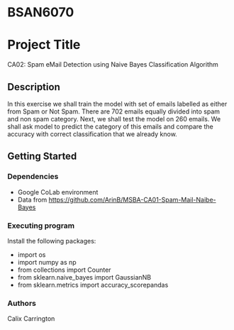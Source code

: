 # BSAN6070
# Project Title
CA02: Spam eMail Detection using Naive Bayes Classification Algorithm

## Description
In this exercise we shall train the model with set of emails labelled as either from Spam
or Not Spam. There are 702 emails equally divided into spam and non spam category.
Next, we shall test the model on 260 emails. We shall ask model to predict the category
of this emails and compare the accuracy with correct classification that we already know.

## Getting Started
### Dependencies
* Google CoLab environment
* Data from https://github.com/ArinB/MSBA-CA01-Spam-Mail-Naibe-Bayes
 
### Executing program
Install the following packages:
* import os
* import numpy as np
* from collections import Counter
* from sklearn.naive_bayes import GaussianNB
* from sklearn.metrics import accuracy_scorepandas

### Authors
Calix Carrington
